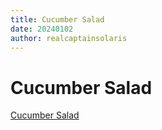 ```yaml
---
title: Cucumber Salad
date: 20240102
author: realcaptainsolaris
---
```


# Cucumber Salad

[Cucumber Salad](https://www.chinasichuanfood.com/chinese-cucumber-salad/)
